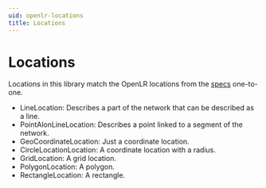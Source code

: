 ```yaml
---
uid: openlr-locations
title: Locations
---
```


# Locations

Locations in this library match the OpenLR locations from the [specs]() one-to-one.

- LineLocation: Describes a part of the network that can be described as a line.
- PointAlonLineLocation: Describes a point linked to a segment of the network.
- GeoCoordinateLocation: Just a coordinate location.
- CircleLocationLocation: A coordinate location with a radius.
- GridLocation: A grid location.
- PolygonLocation: A polygon.
- RectangleLocation: A rectangle.